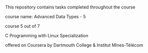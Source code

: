 This repository contains tasks completed throughout the course

course name: Advanced Data Types - 5

course 5 out of 7

C Programming with Linux Specialization

offered on Coursera by Dartmouth College & Institut Mines-Télécom
